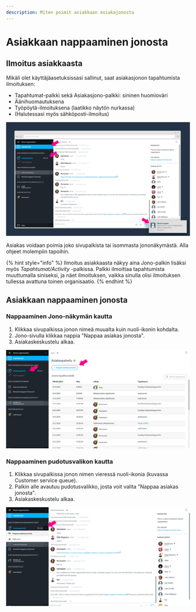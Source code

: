 ```yaml
---
description: Miten poimit asiakkaan asiakajonosta
---
```


# Asiakkaan nappaaminen jonosta

## Ilmoitus asiakkaasta

Mikäli olet käyttäjäasetuksissasi sallinut, saat asiakasjonon tapahtumista ilmoituksen:

* Tapahtumat-palkki sekä Asiakasjono-palkki: sininen huomioväri
* Äänihuomautuksena
* Työpöytä-ilmoituksena \(laatikko näytön nurkassa\)
* \(Halutessasi myös sähköposti-ilmoitus\)

![Ilmoitukset asiakkaasta jonossa](../.gitbook/assets/customerchat-notifications%20%281%29.png)

Asiakas voidaan poimia joko sivupalkista tai isommasta jononäkymästä. Alla ohjeet molempiin tapoihin.

{% hint style="info" %}
Ilmoitus asiakkaasta näkyy aina Jono-palkin lisäksi myös _Tapahtumat/Activity_ -palkissa. Palkki ilmoittaa tapahtumista muuttumalla siniseksi, ja näet ilmoituksen, vaikka sinulla olisi ilmoituksen tullessa avattuna toinen organisaatio.
{% endhint %}

## Asiakkaan nappaaminen jonosta

### Nappaaminen Jono-näkymän kautta 

1. Klikkaa sivupalkissa jonon nimeä muualta kuin nuoli-ikonin kohdalta.
2. Jono-sivulla klikkaa nappia "Nappaa asiakas jonosta".
3. Asiakaskeskustelu alkaa.

![](../.gitbook/assets/customerchat-start-queue-log.png)

### Nappaaminen pudotusvalikon kautta

1. Klikkaa sivupalkissa jonon nimen vieressä nuoli-ikonia \(kuvassa Customer service queue\).
2. Palkin alle avautuu pudotusvalikko, josta voit valita "Nappaa asiakas jonosta".
3. Asiakaskeskustelu alkaa.

![](../.gitbook/assets/customerchat-start-dropdownmenu.png)

##  <a id="asiakaskeskustelun-kayminen"></a>

